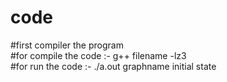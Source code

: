 # code
#first compiler the program <br />
#for compile the code :- g++ filename -lz3  <br />
#for run the code :-  ./a.out graphname initial state
